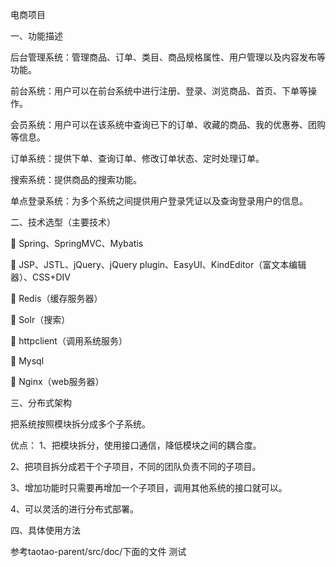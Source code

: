 电商项目

一、功能描述

  后台管理系统：管理商品、订单、类目、商品规格属性、用户管理以及内容发布等功能。
  
  前台系统：用户可以在前台系统中进行注册、登录、浏览商品、首页、下单等操作。
  
  会员系统：用户可以在该系统中查询已下的订单、收藏的商品、我的优惠券、团购等信息。
  
  订单系统：提供下单、查询订单、修改订单状态、定时处理订单。
  
  搜索系统：提供商品的搜索功能。
  
  单点登录系统：为多个系统之间提供用户登录凭证以及查询登录用户的信息。
  
二、技术选型（主要技术）

  	Spring、SpringMVC、Mybatis
  
  	JSP、JSTL、jQuery、jQuery plugin、EasyUI、KindEditor（富文本编辑器）、CSS+DIV
 
  	Redis（缓存服务器）
  
  	Solr（搜索）
  
  	httpclient（调用系统服务）
  
  	Mysql
  
  	Nginx（web服务器）
  
三、分布式架构

  把系统按照模块拆分成多个子系统。
  
  优点：
  1、把模块拆分，使用接口通信，降低模块之间的耦合度。
  
  2、把项目拆分成若干个子项目，不同的团队负责不同的子项目。
  
  3、增加功能时只需要再增加一个子项目，调用其他系统的接口就可以。
  
  4、可以灵活的进行分布式部署。
  
 四、具体使用方法
 
  参考taotao-parent/src/doc/下面的文件
  测试




